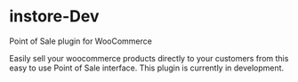 # instore-Dev
Point of Sale plugin for WooCommerce 

Easily sell your woocommerce products directly to your customers from this easy to use Point of Sale interface. This plugin is currently in development.
